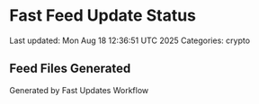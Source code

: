 # Fast Feed Update Status
Last updated: Mon Aug 18 12:36:51 UTC 2025
Categories: crypto

## Feed Files Generated

Generated by Fast Updates Workflow
